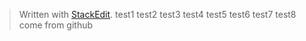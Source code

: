 


> Written with [StackEdit](https://stackedit.io/).
> test1
> test2
> test3
> test4
> test5
> test6
> test7
> test8 come from github
<!--stackedit_data:
eyJoaXN0b3J5IjpbLTExMDk0NDkyNzgsNTU5MzE1NjkzLC0zNz
g3MzQzMDEsLTIwNDY0MjQ5MjNdfQ==
-->
